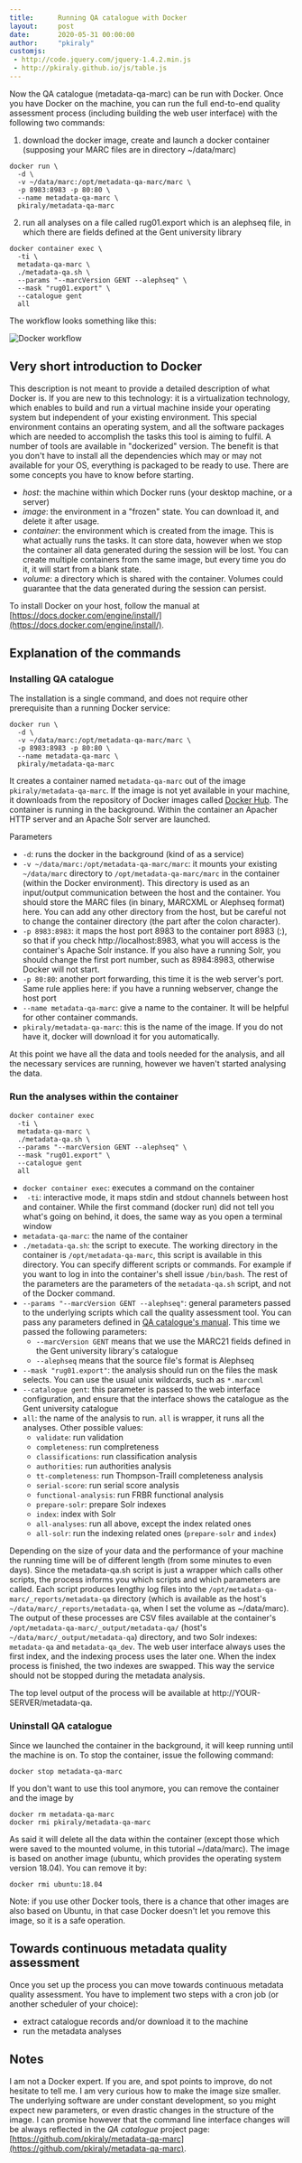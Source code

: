 ```yaml
---
title:      Running QA catalogue with Docker
layout:     post
date:       2020-05-31 00:00:00
author:     "pkiraly"
customjs:
 - http://code.jquery.com/jquery-1.4.2.min.js
 - http://pkiraly.github.io/js/table.js
---
```


Now the QA catalogue (metadata-qa-marc) can be run with Docker. Once you have Docker on the machine, 
you can run the full end-to-end quality assessment process (including building the web user interface) with the following two commands:

1. download the docker image, create and launch a docker container (supposing your MARC files are in directory ~/data/marc)
```
docker run \
  -d \
  -v ~/data/marc:/opt/metadata-qa-marc/marc \
  -p 8983:8983 -p 80:80 \
  --name metadata-qa-marc \
  pkiraly/metadata-qa-marc
```

2. run all analyses on a file called rug01.export which is an alephseq file, in which there are fields defined at the Gent university library
```
docker container exec \
  -ti \
  metadata-qa-marc \
  ./metadata-qa.sh \
  --params "--marcVersion GENT --alephseq" \
  --mask "rug01.export" \
  --catalogue gent 
  all
```

The workflow looks something like this:

<img src="{{ site.url }}/img/qa-catalogue-on-docker.png" class="big" title="Docker workflow" alt="Docker workflow" />


<!-- more -->

## Very short introduction to Docker
This description is not meant to provide a detailed description of what Docker is. If you are new to this technology: it
is a virtualization technology, which enables to build and run a virtual machine inside your operating system but
independent of your existing environment. This special environment contains an operating system, and all the software
packages which are needed to accomplish the tasks this tool is aiming to fulfil. A number of tools are available in "dockerized"
version. The benefit is that you don't have to install all the dependencies which may or may not available for your
OS, everything is packaged to be ready to use. There are some concepts you have to know before starting.

* _host_: the machine within which Docker runs (your desktop machine, or a server)
* _image_: the environment in a "frozen" state. You can download it, and delete it after usage.
* _container_: the environment which is created from the image. This is what actually runs the tasks. It can store data,
however when we stop the container all data generated during the session will be lost. You can create multiple containers from the same image, but every time you do it, it will start from a blank state.
* _volume_: a directory which is shared with the container. Volumes could guarantee that the data generated during the session
can persist.

To install Docker on your host, follow the manual at [https://docs.docker.com/engine/install/](https://docs.docker.com/engine/install/).

## Explanation of the commands

### Installing QA catalogue

The installation is a single command, and does not require other prerequisite than a running Docker service:

```
docker run \
  -d \
  -v ~/data/marc:/opt/metadata-qa-marc/marc \
  -p 8983:8983 -p 80:80 \
  --name metadata-qa-marc \
  pkiraly/metadata-qa-marc
```

It creates a container named `metadata-qa-marc` out of the image `pkiraly/metadata-qa-marc`. If the image is
not yet available in your machine, it downloads from the repository of Docker images called
[Docker Hub](https://hub.docker.com). The container is running in the background. Within the container
an Apacher HTTP server and an Apache Solr server are launched.

Parameters
 * `-d`: runs the docker in the background (kind of as a service)
 * `-v ~/data/marc:/opt/metadata-qa-marc/marc`: it mounts your existing `~/data/marc` directory 
 to `/opt/metadata-qa-marc/marc` in the container (within the Docker environment). This directory
 is used as an input/output communication between the host and the container. You should store the
 MARC files (in binary, MARCXML or Alephseq format) here. You can add any other directory from the host, but
 be careful not to change the container directory (the part after the colon character).
 * `-p 8983:8983`: it maps the host port 8983 to the container port 8983 (<host port>:<container port>),
 so that if you check http://localhost:8983,
 what you will access is the container's Apache Solr instance. If you also have a running Solr, you should
 change the first port number, such as 8984:8983, otherwise Docker will not start.
 * `-p 80:80`: another port forwarding, this time it is the web server's port. Same rule applies here:
 if you have a running webserver, change the host port
 * `--name metadata-qa-marc`: give a name to the container. It will be helpful for other container commands.
 * `pkiraly/metadata-qa-marc`: this is the name of the image. If you do not have it, docker will download it
 for you automatically.

At this point we have all the data and tools needed for the analysis, and all the necessary services are
running, however we haven't started analysing the data.

### Run the analyses within the container

```
docker container exec
  -ti \
  metadata-qa-marc \
  ./metadata-qa.sh \
  --params "--marcVersion GENT --alephseq" \
  --mask "rug01.export" \
  --catalogue gent 
  all
```

* `docker container exec`: executes a command on the container
* ` -ti`: interactive mode, it maps stdin and stdout channels between host and container. While the first command
(docker run) did not tell you what's going on behind, it does, the same way as you open a terminal window
* `metadata-qa-marc`: the name of the container
* `./metadata-qa.sh`: the script to execute. The working directory in the container is `/opt/metadata-qa-marc`, this script is available in this directory. You can specify different scripts or commands. For example if you want to log in into the container's shell issue `/bin/bash`. The rest of the parameters are the parameters of the `metadata-qa.sh` script, and not of the Docker command.
* `--params "--marcVersion GENT --alephseq"`: general parameters passed to the underlying scripts which call the quality assessment tool. You can pass any parameters defined in [QA catalogue's manual](https://github.com/pkiraly/metadata-qa-marc). This time we passed the following parameters:
  * `--marcVersion GENT` means that we use the MARC21 fields defined in the Gent university library's catalogue
  * `--alephseq` means that the source file's format is Alephseq 
* `--mask "rug01.export"`: the analysis should run on the files the mask selects. You can use the usual unix wildcards, such as `*.marcxml`
* `--catalogue gent`: this parameter is passed to the web interface configuration, and ensure that the interface shows the catalogue as the Gent university catalogue
* `all`: the name of the analysis to run. `all` is wrapper, it runs all the analyses. Other possible values:
  * `validate`: run validation
  * `completeness`: run complreteness
  * `classifications`: run classification analysis
  * `authorities`: run authorities analysis
  * `tt-completeness`: run Thompson-Traill completeness analysis
  * `serial-score`: run serial score analysis
  * `functional-analysis`: run FRBR functional analysis
  * `prepare-solr`: prepare Solr indexes
  * `index`: index with Solr
  * `all-analyses`: run all above, except the index related ones
  * `all-solr`: run the indexing related ones (`prepare-solr` and `index`)

Depending on the size of your data and the performance of your machine the running time will be of different length (from some minutes to even days). Since the metadata-qa.sh script is just a wrapper which calls other scripts, the process informs you which scripts and which parameters are called. Each script produces lengthy log files into the `/opt/metadata-qa-marc/_reports/metadata-qa` directory (which is available as the host's `~/data/marc/_reports/metadata-qa`, when I set the volume as ~/data/marc). The output of these processes are CSV files available at the container's `/opt/metadata-qa-marc/_output/metadata-qa/` (host's `~/data/marc/_output/metadata-qa`) directory, and two Solr indexes: `metadata-qa` and `metadata-qa_dev`. The web user interface always uses the first index, and the indexing process uses the later one. When the index process is finished, the two indexes are swapped. This way the service should not be stopped during the metadata analysis.

The top level output of the process will be available at http://YOUR-SERVER/metadata-qa.

### Uninstall QA catalogue

Since we launched the container in the background, it will keep running until the machine is on. To stop the container, issue the following command:

```
docker stop metadata-qa-marc
```

If you don't want to use this tool anymore, you can remove the container and the image by

```
docker rm metadata-qa-marc
docker rmi pkiraly/metadata-qa-marc
```

As said it will delete all the data within the container (except those which were saved to the mounted volume, in this tutorial ~/data/marc). The image is based on another image (ubuntu, which provides the operating system version 18.04). You can remove it by:

```
docker rmi ubuntu:18.04
```

Note: if you use other Docker tools, there is a chance that other images are also based on Ubuntu, in that case Docker doesn't let you remove this image, so it is a safe operation.

## Towards continuous metadata quality assessment

Once you set up the process you can move towards continuous metadata quality assessment. You have to implement two steps with a cron job (or another scheduler of your choice):

* extract catalogue records and/or download it to the machine
* run the metadata analyses

## Notes

I am not a Docker expert. If you are, and spot points to improve, do not hesitate to tell me. I am very curious how to make the image size smaller. The underlying software are under constant development, so you might expect new parameters, or even drastic changes in the structure of the image. I can promise however that the command line interface changes will be always reflected in the _QA catalogue_ project page: [https://github.com/pkiraly/metadata-qa-marc](https://github.com/pkiraly/metadata-qa-marc).
